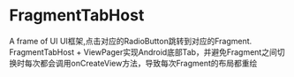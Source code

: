 # FragmentTabHost
A frame of UI
UI框架,点击对应的RadioButton跳转到对应的Fragment.
FragmentTabHost + ViewPager实现Android底部Tab，并避免Fragment之间切换时每次都会调用onCreateView方法，导致每次Fragment的布局都重绘
